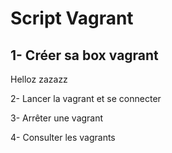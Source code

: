 # Script Vagrant

1- Créer sa box vagrant
-------------------------
Helloz zazazz

2- Lancer la vagrant et se connecter

3- Arrêter une vagrant

4- Consulter les vagrants

